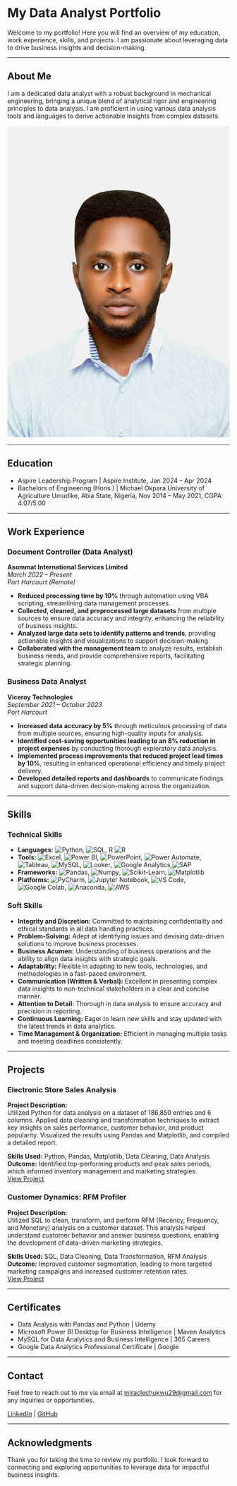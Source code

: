 # My Data Analyst Portfolio

Welcome to my portfolio! Here you will find an overview of my education, work experience, skills, and projects. I am passionate about leveraging data to drive business insights and decision-making. 

---

## About Me

I am a dedicated data analyst with a robust background in mechanical engineering, bringing a unique blend of analytical rigor and engineering principles to data analysis. I am proficient in using various data analysis tools and languages to derive actionable insights from complex datasets.

![Profile Picture](linkedin_profile.jpg)

---

## Education

- Aspire Leadership Program | Aspire Institute, Jan 2024 – Apr 2024
- Bachelors of Engineering (Hons.) | Michael Okpara University of Agriculture Umudike, Abia State, Nigeria, Nov 2014 – May 2021, CGPA: 4.07/5.00


---

## Work Experience

### Document Controller (Data Analyst)
**Asommat International Services Limited**  
_March 2022 – Present_  
_Port Harcourt (Remote)_

- **Reduced processing time by 10%** through automation using VBA scripting, streamlining data management processes.
- **Collected, cleaned, and preprocessed large datasets** from multiple sources to ensure data accuracy and integrity, enhancing the reliability of business insights.
- **Analyzed large data sets to identify patterns and trends**, providing actionable insights and visualizations to support decision-making.
- **Collaborated with the management team** to analyze results, establish business needs, and provide comprehensive reports, facilitating strategic planning.

### Business Data Analyst
**Viceroy Technologies**  
_September 2021 – October 2023_  
_Port Harcourt_

- **Increased data accuracy by 5%** through meticulous processing of data from multiple sources, ensuring high-quality inputs for analysis.
- **Identified cost-saving opportunities leading to an 8% reduction in project expenses** by conducting thorough exploratory data analysis.
- **Implemented process improvements that reduced project lead times by 10%**, resulting in enhanced operational efficiency and timely project delivery.
- **Developed detailed reports and dashboards** to communicate findings and support data-driven decision-making across the organization.

---

## Skills

### Technical Skills
- **Languages:** ![Python](https://img.shields.io/badge/Python-3776AB?style=for-the-badge&logo=python&logoColor=white), ![SQL](https://img.shields.io/badge/SQL-3776AB?style=for-the-badge&logo=sql&logoColor=white), R ![R](https://img.shields.io/badge/R-276DC3?style=for-the-badge&logo=r&logoColor=white)
- **Tools:** ![Excel](https://img.shields.io/badge/Excel-217346?style=for-the-badge&logo=microsoft-excel&logoColor=white), ![Power BI](https://img.shields.io/badge/Power%20BI-F2C811?style=for-the-badge&logo=power-bi&logoColor=black), ![PowerPoint](https://img.shields.io/badge/PowerPoint-B7472A?style=for-the-badge&logo=microsoft-powerpoint&logoColor=white), ![Power Automate](https://img.shields.io/badge/Power%20Automate-0089D6?style=for-the-badge&logo=power-automate&logoColor=white), ![Tableau](https://img.shields.io/badge/Tableau-E97627?style=for-the-badge&logo=tableau&logoColor=white), ![MySQL](https://img.shields.io/badge/MySQL-4479A1?style=for-the-badge&logo=mysql&logoColor=white), ![Looker](https://img.shields.io/badge/Looker-4285F4?style=for-the-badge&logo=looker&logoColor=white), ![Google Analytics](https://img.shields.io/badge/Google%20Analytics-E37400?style=for-the-badge&logo=google-analytics&logoColor=white),![SAP](https://img.shields.io/badge/SAP-0FAAFF?style=for-the-badge&logo=sap&logoColor=white)
- **Frameworks:** ![Pandas](https://img.shields.io/badge/Pandas-150458?style=for-the-badge&logo=pandas&logoColor=white), ![Numpy](https://img.shields.io/badge/Numpy-013243?style=for-the-badge&logo=numpy&logoColor=white), ![Scikit-Learn](https://img.shields.io/badge/Scikit%20Learn-F7931E?style=for-the-badge&logo=scikit-learn&logoColor=white), ![Matplotlib](https://img.shields.io/badge/Matplotlib-3776AB?style=for-the-badge&logo=python&logoColor=white)
- **Platforms:** ![PyCharm](https://img.shields.io/badge/PyCharm-000000?style=for-the-badge&logo=pycharm&logoColor=white), ![Jupyter Notebook](https://img.shields.io/badge/Jupyter%20Notebook-F37626?style=for-the-badge&logo=jupyter&logoColor=white), ![VS Code](https://img.shields.io/badge/VS%20Code-007ACC?style=for-the-badge&logo=visual-studio-code&logoColor=white), ![Google Colab](https://img.shields.io/badge/Google%20Colab-F9AB00?style=for-the-badge&logo=google-colab&logoColor=white), ![Anaconda](https://img.shields.io/badge/Anaconda-44A833?style=for-the-badge&logo=anaconda&logoColor=white), ![AWS](https://img.shields.io/badge/AWS-232F3E?style=for-the-badge&logo=amazon-aws&logoColor=white)


### Soft Skills
- **Integrity and Discretion:** Committed to maintaining confidentiality and ethical standards in all data handling practices.
- **Problem-Solving:** Adept at identifying issues and devising data-driven solutions to improve business processes.
- **Business Acumen:** Understanding of business operations and the ability to align data insights with strategic goals.
- **Adaptability:** Flexible in adapting to new tools, technologies, and methodologies in a fast-paced environment.
- **Communication (Written & Verbal):** Excellent in presenting complex data insights to non-technical stakeholders in a clear and concise manner.
- **Attention to Detail:** Thorough in data analysis to ensure accuracy and precision in reporting.
- **Continuous Learning:** Eager to learn new skills and stay updated with the latest trends in data analytics.
- **Time Management & Organization:** Efficient in managing multiple tasks and meeting deadlines consistently.

---

## Projects

### Electronic Store Sales Analysis
**Project Description:**  
Utilized Python for data analysis on a dataset of 186,850 entries and 6 columns. Applied data cleaning and transformation techniques to extract key insights on sales performance, customer behavior, and product popularity. Visualized the results using Pandas and Matplotlib, and compiled a detailed report.

**Skills Used:** Python, Pandas, Matplotlib, Data Cleaning, Data Analysis  
**Outcome:** Identified top-performing products and peak sales periods, which informed inventory management and marketing strategies.  
[View Project](https://github.com/your-username/electronic-store-sales-analysis)

### Customer Dynamics: RFM Profiler
**Project Description:**  
Utilized SQL to clean, transform, and perform RFM (Recency, Frequency, and Monetary) analysis on a customer dataset. This analysis helped understand customer behavior and answer business questions, enabling the development of data-driven marketing strategies.

**Skills Used:** SQL, Data Cleaning, Data Transformation, RFM Analysis  
**Outcome:** Improved customer segmentation, leading to more targeted marketing campaigns and increased customer retention rates.  
[View Project](https://github.com/your-username/customer-dynamics-rfm-profiler)

---
## Certificates

- Data Analysis with Pandas and Python | Udemy
- Microsoft Power BI Desktop for Business Intelligence | Maven Analytics
- MySQL for Data Analytics and Business Intelligence | 365 Careers
- Google Data Analytics Professional Certificate | Google

---

## Contact

Feel free to reach out to me via email at [miraclechukwu29@gmail.com](mailto:miraclechukwu29@gmail.com) for any inquiries or opportunities.

[LinkedIn](www.linkedin.com/in/miraclechukwu) | [GitHub](https://github.com/miraclechukwu)

---

## Acknowledgments

Thank you for taking the time to review my portfolio. I look forward to connecting and exploring opportunities to leverage data for impactful business insights.

